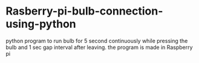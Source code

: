 # Rasberry-pi-bulb-connection-using-python
python program to run bulb for 5 second continuously while pressing the bulb and 1 sec gap interval after leaving. the program is made in Raspberry pi
